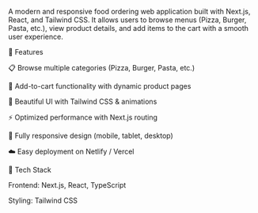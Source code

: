 A modern and responsive food ordering web application built with Next.js, React, and Tailwind CSS.
It allows users to browse menus (Pizza, Burger, Pasta, etc.), view product details, and add items to the cart with a smooth user experience.

🔹 Features

📋 Browse multiple categories (Pizza, Burger, Pasta, etc.)

🛒 Add-to-cart functionality with dynamic product pages

🎨 Beautiful UI with Tailwind CSS & animations

⚡ Optimized performance with Next.js routing

📱 Fully responsive design (mobile, tablet, desktop)

☁️ Easy deployment on Netlify / Vercel

🔹 Tech Stack

Frontend: Next.js, React, TypeScript

Styling: Tailwind CSS
